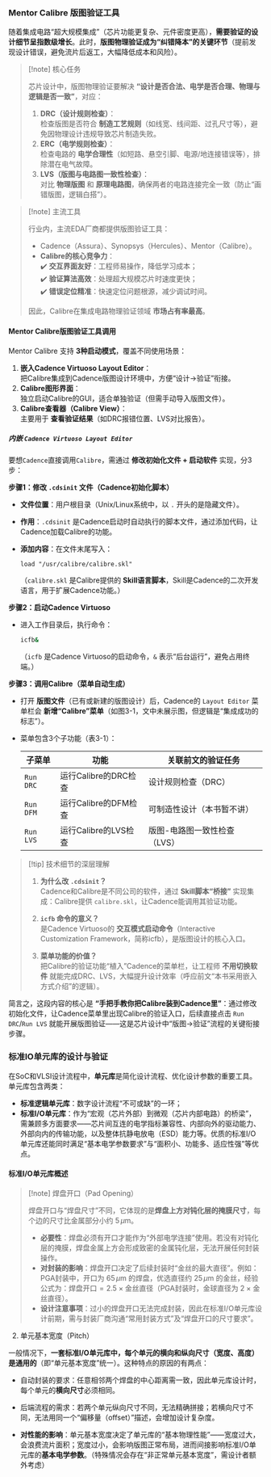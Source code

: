

### Mentor Calibre 版图验证工具

随着集成电路“超大规模集成”（芯片功能更复杂、元件密度更高），**需要验证的设计细节呈指数级增长**。此时，**版图物理验证成为“纠错降本”的关键环节**（提前发现设计错误，避免流片后返工，大幅降低成本和风险）。  

> [!note] 核心任务
>
> 芯片设计中，版图物理验证要解决 **“设计是否合法、电学是否合理、物理与逻辑是否一致”**，对应：
>
> 1. **DRC（设计规则检查）**：  
>    检查版图是否符合 **制造工艺规则**（如线宽、线间距、过孔尺寸等），避免因物理设计违规导致芯片制造失败。
> 2. **ERC（电学规则检查）**：  
>    检查电路的 **电学合理性**（如短路、悬空引脚、电源/地连接错误等），排除潜在电气故障。
> 3. **LVS（版图与电路图一致性检查）**：  
>    对比 **物理版图** 和 **原理电路图**，确保两者的电路连接完全一致（防止“画错版图，逻辑白搭”）。

> [!note] 主流工具
> 
> 行业内，主流EDA厂商都提供版图验证工具：  
> 
> - Cadence（Assura）、Synopsys（Hercules）、Mentor（Calibre）。
> - **Calibre的核心竞争力**：  
>   ✔️ **交互界面友好**：工程师易操作，降低学习成本；  
>   ✔️ **验证算法高效**：处理超大规模芯片时速度更快；  
>   ✔️ **错误定位精准**：快速定位问题根源，减少调试时间。  
> 
> 因此，Calibre在集成电路物理验证领域 **市场占有率最高**。  

#### Mentor Calibre版图验证工具调用

Mentor Calibre 支持 **3种启动模式**，覆盖不同使用场景：  

1. **嵌入Cadence Virtuoso Layout Editor**：  
   把Calibre集成到Cadence版图设计环境中，方便“设计→验证”衔接。  
2. **Calibre图形界面**：  
   独立启动Calibre的GUI，适合单独验证（但需手动导入版图文件）。  
3. **Calibre查看器（Calibre View）**：  
   主要用于 **查看验证结果**（如DRC报错位置、LVS对比报告）。  

##### 内嵌 `Cadence Virtuoso Layout Editor`

要想`Cadence`直接调用`Calibre`，需通过 **修改初始化文件 + 启动软件** 实现，分3步：  

**步骤1：修改 `.cdsinit` 文件（Cadence初始化脚本）**  

- **文件位置**：用户根目录（Unix/Linux系统中，以 `.` 开头的是隐藏文件）。  
- **作用**：`.cdsinit` 是Cadence启动时自动执行的脚本文件，通过添加代码，让Cadence加载Calibre的功能。  
- **添加内容**：在文件末尾写入：  

  ```skill
  load "/usr/calibre/calibre.skl"
  ```  

  （`calibre.skl` 是Calibre提供的 **Skill语言脚本**，Skill是Cadence的二次开发语言，用于扩展Cadence功能。）  

**步骤2：启动Cadence Virtuoso**  

- 进入工作目录后，执行命令：  

  ```bash
  icfb&
  ```  

  （`icfb` 是Cadence Virtuoso的启动命令，`&` 表示“后台运行”，避免占用终端。）  

**步骤3：调用Calibre（菜单自动生成）**  

- 打开 **版图文件**（已有或新建的版图设计）后，Cadence的 `Layout Editor` 菜单栏会 **新增“Calibre”菜单**（如图3-1，文中未展示图，但逻辑是“集成成功的标志”）。  
- 菜单包含3个子功能（表3-1）：  

  | 子菜单      | 功能                     | 关联前文的验证任务       |  
  |-------------|--------------------------|--------------------------|  
  | `Run DRC`   | 运行Calibre的DRC检查     | 设计规则检查（DRC）      |  
  | `Run DFM`   | 运行Calibre的DFM检查     | 可制造性设计（本书暂不讲）|  
  | `Run LVS`   | 运行Calibre的LVS检查     | 版图-电路图一致性检查（LVS）|  

> [!tip] 技术细节的深层理解
>
> 1. **为什么改 `.cdsinit`？**  
>    Cadence和Calibre是不同公司的软件，通过 **Skill脚本“桥接”** 实现集成：Calibre提供 `calibre.skl`，让Cadence能调用其验证功能。
>
> 2. **`icfb` 命令的意义？**  
>    是Cadence Virtuoso的 **交互模式启动命令**（Interactive Customization Framework，简称icfb），是版图设计的核心入口。
>
> 3. **菜单功能的价值？**  
>    把Calibre的验证功能“植入”Cadence的菜单栏，让工程师 **不用切换软件** 就能完成DRC、LVS，大幅提升设计效率（呼应前文“本书采用嵌入方式介绍”的逻辑）。 

简言之，这段内容的核心是 **“手把手教你把Calibre装到Cadence里”**：通过修改初始化文件，让Cadence菜单里出现Calibre的验证入口，后续直接点击 `Run DRC`/`Run LVS` 就能开展版图验证——这是芯片设计中“版图→验证”流程的关键衔接步骤。

### 标准IO单元库的设计与验证

在SoC和VLSI设计流程中，**单元库**是简化设计流程、优化设计参数的重要工具。单元库包含两类：

- **标准逻辑单元库**：数字设计流程“不可或缺”的一环；
- **标准I/O单元库**：作为“宏观（芯片外部）到微观（芯片内部电路）的桥梁”，需兼顾多方面要求——芯片间互连的电学指标兼容性、内部向外的驱动能力、外部向内的传输功能，以及整体抗静电放电（ESD）能力等。优质的标准I/O单元库还能同时满足“基本电学参数要求”与“面积小、功能多、适应性强”等优点。

#### 标准I/O单元库概述

> [!note] 焊盘开口（Pad Opening）
>
> 焊盘开口与“焊盘尺寸”不同，它体现的是**焊盘上方对钝化层的掩膜尺寸**，每个边的尺寸比金属部分小约 $5\,\mu\text{m}$。
>
> - **必要性**：焊盘必须有开口才能作为“外部电学连接”使用。若没有对钝化层的掩膜，焊盘金属上方会形成致密的金属钝化层，无法开展任何封装操作。
> - **对封装的影响**：焊盘开口决定了后续封装时“金丝的最大直径”。例如：PGA封装中，开口为 $65\,\mu\text{m}$ 的焊盘，优选直径约 $25\,\mu\text{m}$ 的金丝，经验公式为：$\text{焊盘开口} = 2.5 \times \text{金丝直径}$（PGA封装时，金球直径为 $2 \times \text{金丝直径}$）。
> - **设计注意事项**：过小的焊盘开口无法完成封装，因此在标准I/O单元库设计前期，需与封装厂商沟通“常用封装方式”及“焊盘开口的尺寸要求”。

2. 单元基本宽度（Pitch）

一般情况下，**一套标准I/O单元库中，每个单元的横向和纵向尺寸（宽度、高度）是通用的**（即“单元基本宽度”统一）。这种特点的原因的有两点：

- 自动封装的要求：任意相邻两个焊盘的中心距离需一致，因此单元库设计时，每个单元的**横向尺寸**必须相同。
- 后端流程的需求：若两个单元纵向尺寸不同，无法精确拼接；若横向尺寸不同，无法用同一个“偏移量（offset）”描述，会增加设计复杂度。

- **对性能的影响**：单元基本宽度决定了单元库的“基本物理性能”——宽度过大，会浪费流片面积；宽度过小，会影响版图正常布局，进而间接影响标准I/O单元库的**基本电学参数**。（特殊情况会存在“非正常单元基本宽度”，需设计者额外考虑）

